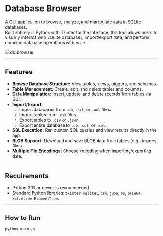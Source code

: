 # Database Browser

A GUI application to browse, analyze, and manipulate data in SQLite databases.  
Built entirely in Python with Tkinter for the interface, this tool allows users to visually interact with SQLite databases, import/export data, and perform common database operations with ease.

![db-browser](https://github.com/user-attachments/assets/d5ea1280-aa96-4d25-926b-dcffd8a0c3be)

---

## Features

- **Browse Database Structure:** View tables, views, triggers, and schemas.
- **Table Management:** Create, edit, and delete tables and columns.
- **Data Manipulation:** Insert, update, and delete records from tables via GUI.
- **Import/Export:**
  - Import databases from `.db`, `.sql`, or `.xml` files.
  - Import tables from `.csv` files.
  - Export tables to `.csv` or `.json`.
  - Export entire database to `.db`, `.sql`, or `.xml`.
- **SQL Execution:** Run custom SQL queries and view results directly in the app.
- **BLOB Support:** Download and save BLOB data from tables (e.g., images, files).
- **Multiple File Encodings:** Choose encoding when importing/exporting data.

---

## Requirements

- Python 3.13 or newer is recommended.
- Standard Python libraries: `tkinter`, `sqlite3`, `csv`, `json`, `os`, `base64`, `xml.etree.ElementTree`.
  
---

## How to Run

```sh
python main.py
```
